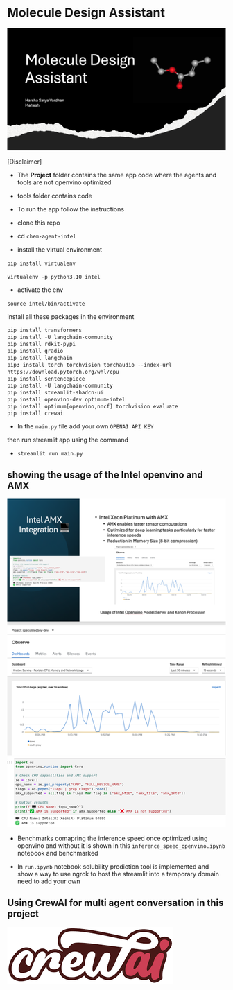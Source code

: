 # Molecule Design Assistant 

![Main](images/main.png)

[Disclaimer]
- The **Project** folder contains the same app code where the agents and tools are not openvino optimized

- tools folder contains code 

- To run the app follow the instructions 

- clone this repo
- cd `chem-agent-intel`
- install the virtual environment 

`pip install virtualenv`


`virtualenv -p python3.10 intel`

- activate the env

`source intel/bin/activate`


install all these packages in the environment 

```
pip install transformers 
pip install -U langchain-community
pip install rdkit-pypi 
pip install gradio
pip install langchain 
pip3 install torch torchvision torchaudio --index-url https://download.pytorch.org/whl/cpu
pip install sentencepiece
pip install -U langchain-community
pip install streamlit-shadcn-ui
pip install openvino-dev optimum-intel
pip install optimum[openvino,nncf] torchvision evaluate
pip install crewai
```

- In the `main.py` file add your own `OPENAI API KEY`

then run streamlit app using the command 

- `streamlit run main.py`


## showing the usage of the Intel openvino and AMX

![slides](images/slides.png)
![openvino](images/openvino.png)
![amx](images/amx.png)


- Benchmarks comapring the inference speed once optimized using openvino and without it is shown in this `inference_speed_openvino.ipynb` notebook and benchmarked 

- In `run.ipynb` notebook solubility prediction tool is implemented and show a way to use ngrok to host the streamlit into a temporary domain need to add your own 



## Using CrewAI for multi agent conversation in this project 
![crew](images/crew.png)

